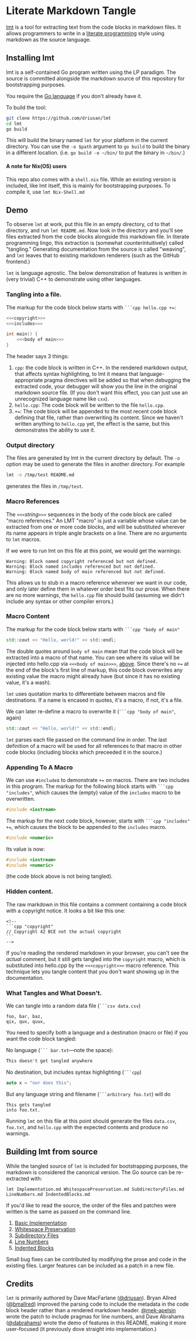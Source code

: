 # Literate Markdown Tangle

[lmt](https://github.com/driusan/lmt) is a tool for extracting text from the
code blocks in markdown files.  It allows programmers to write in a [literate programming](https://en.wikipedia.org/wiki/Literate_programming) style using
markdown as the source language.

## Installing lmt

lmt is a self-contained Go program written using the LP paradigm. The source is committed alongside the markdown source of this repository for bootstrapping
purposes.

You require the [Go language](https://golang.org/) if you don't already have it.

To build the tool:

```bash
git clone https://github.com/driusan/lmt
cd lmt
go build
```

This will build the binary named `lmt` for your platform in the current
directory. You can use the `-o $path` argument to `go build` to build
the binary in a different location. (i.e. `go build -o ~/bin/` to put the
binary in `~/bin/`.)

#### A note for Nix(OS) users
This repo also comes with a `shell.nix` file. While an existing version is included, like lmt itself, this is mainly for bootstrapping purposes. To compile it, use `lmt Nix-Shell.md`

## Demo

To observe `lmt` at work, put this file in an empty directory, cd to that
directory, and run `lmt README.md`.  Now look in the directory and you'll see
files extracted from the code blocks alongside this markdown file.  In
literate programming lingo, this extraction is (somewhat counterintuitively)
called "tangling." Generating documentation from the source is called
"weaving", and `lmt` leaves that to existing markdown renderers (such as
the GitHub frontend.)

`lmt` is language agnostic. The below demonstration of features is written
in (very trivial) C++ to demonstrate using other languages.

### Tangling into a file.

The markup for the code block below starts with `​```cpp hello.cpp +=`:

```cpp hello.cpp +=
<<<copyright>>>
<<<includes>>>

int main() {
    <<<body of main>>>
}
```

The header says 3 things:

1. `cpp`: the code block is written in C++. In the rendered markdown output, that
   affects syntax highlighting, to lmt it means that language-appropriate
   pragma directives will be added so that when debugging the extracted code,
   your debugger will show you the line in the original markdown source file.
   (If you don't want this effect, you can just use an unrecognized language
   name like `cxx`).
2. `hello.cpp`: The code block will be written to the file `hello.cpp`.
3. `+=`: The code block will be appended to the most recent code block
   defining that file, rather than overwriting its content.  Since we haven't
   written anything to `hello.cpp` yet, the effect is the same, but this
   demonstrates the ability to use it.

### Output directory

The files are generated by lmt in the current directory by default. The `-o` option
may be used to generate the files in another directory. For example

~~~bash
lmt -o /tmp/test README.md
~~~

generates the files in `/tmp/test`.

### Macro References

The `<<<`*string*`>>>` sequences in the body of the code block are called
"macro references." An LMT "macro" is just a variable whose value can be
extracted from one or more code blocks, and will be substituted wherever
its name appears in triple angle brackets on a line. There are no arguments
to `lmt` macros.

If we were to run lmt on this file at this point, we would get the warnings:

```
Warning: Block named copyright referenced but not defined.
Warning: Block named includes referenced but not defined.
Warning: Block named body of main referenced but not defined.
```

This allows us to stub in a macro reference whenever we want in our code,
and only later define them in whatever order best fits our prose. When there
are no more warnings, the `hello.cpp` file should build (assuming we didn't
include any syntax or other compiler errors.)

### Macro Content

The markup for the code block below starts with `​```cpp "body of main"`

```cpp "body of main"
std::cout << "Hello, werld!" << std::endl;
```

The double quotes around `body of main` mean that the code block will be
extracted into a macro of that name.  You can see where its value will be
injected into hello.cpp via `<<<body of main>>>`,
[above](#tangling-into-a-file).  Since there's no `+=` at the end of the block's
first line of markup, this code block overwrites any existing value the macro
might already have (but since it has no existing value, it's a wash).

`lmt` uses quotation marks to differentiate between macros and file
destinations. If a name is encased in quotes, it's a macro, if not, it's
a file.

We can later re-define a macro to overwrite it (`​```cpp "body of main"`,
again)

```cpp "body of main"
std::cout << "Hello, world!" << std::endl;
```

`lmt` parses each file passed on the command line in order. The last
definition of a macro will be used for all references to that macro in
other code blocks (including blocks which preceeded it in the source.)

### Appending To A Macro

We can use `#include`s to demonstrate `+=` on macros.  There are two includes in
this program. The markup for the following block starts with `​```cpp
"includes"`, which causes the (empty) value of the `includes` macro to be
overwritten.

```cpp "includes"
#include <iostream>
```

The markup for the next code block, however, starts with `​```cpp "includes" +=`,
which causes the block to be appended to the `includes` macro.

```cpp "includes" +=
#include <numeric>
```

Its value is now:

```cpp
#include <iostream>
#include <numeric>
```

(the code block above is not being tangled).

### Hidden content.

The raw markdown in this file contains a comment containing a code block with a
copyright notice.  It looks a bit like this one:

    <!--
    ```cpp "copyright"
    // Copyright 42 BCE not the actual copyright
    ```
    -->

If you're reading the rendered markdown in your browser, you can't see the
*actual* comment, but it still gets tangled into the `copyright` macro, which is
substituted into hello.cpp by the `<<<copyright>>>` macro reference.  This
technique lets you tangle content that you don't want showing up in the
documentation.

<!--
```cpp "copyright"
// Copyright 2020 Me, myself, and I
```
-->

### What Tangles and What Doesn't.

We can tangle into a random data file (`​```csv data.csv`)


```csv data.csv
foo, bar, baz,
qix, qux, quux,
```

You need to specify both a language and a destination (macro or file) if
you want the code block tangled:

No language (`​``` bar.txt`—note the space):

``` bar.txt
This doesn't get tangled anywhere
```

No destination, but includes syntax highlighting (`​```cpp`)

```cpp
auto x = "nor does this";
```

But any language string and filename  (`​```arbitrary foo.txt`) will do

```arbitrary foo.txt
This gets tangled
into foo.txt.
```

Running `lmt` on this file at this point should generate the files `data.csv`,
`foo.txt`, and `hello.cpp` with the expected contents and produce no warnings.

## Building lmt from source

While the tangled source of `lmt` is included for bootstrapping purposes,
the markdown is considered the canonical version. The Go source can
be re-extracted with:

```shell
lmt Implementation.md WhitespacePreservation.md SubdirectoryFiles.md LineNumbers.md IndentedBlocks.md
```

If you'd like to read the source, the order of the files and patches were
written is the same as passed on the command line.

 1. [Basic Implementation](Implementation.md)
 2. [Whitespace Preservation](WhitespacePreservation.md)
 3. [Subdirectory Files](SubdirectoryFiles.md)
 4. [Line Numbers](LineNumbers.md)
 5. [Indented Blocks](IndentedBlocks.md)

Small bug fixes can be contributed by modifying the prose and code in
the existing files. Larger features can be included as a patch in a
new file.

## Credits

`lmt` is primarily authored by Dave MacFarlane ([@driusan](https://github.com/driusan/)). Bryan Allred ([@bmallred](https://github.com/bmallred/)) improved the
parsing code to include the metadata in the code block header rather than a
rendered markdown header. [@mek-apelsin](https://github.com/mek-apelsin/)
wrote the patch to include pragmas for line numbers, and Dave Abrahams
([@dabrahams](https://github.com/dabrahams/)) wrote the demo of features in
this README, making it more user-focused (it previously dove straight into
implementation.)
